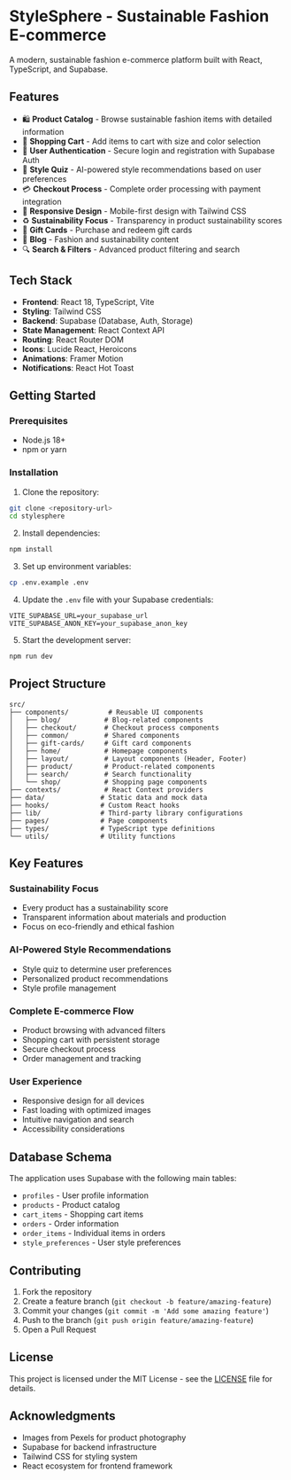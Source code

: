 # StyleSphere - Sustainable Fashion E-commerce

A modern, sustainable fashion e-commerce platform built with React, TypeScript, and Supabase.

## Features

- 🛍️ **Product Catalog** - Browse sustainable fashion items with detailed information
- 🛒 **Shopping Cart** - Add items to cart with size and color selection
- 👤 **User Authentication** - Secure login and registration with Supabase Auth
- 🎨 **Style Quiz** - AI-powered style recommendations based on user preferences
- 💳 **Checkout Process** - Complete order processing with payment integration
- 📱 **Responsive Design** - Mobile-first design with Tailwind CSS
- ♻️ **Sustainability Focus** - Transparency in product sustainability scores
- 🎁 **Gift Cards** - Purchase and redeem gift cards
- 📝 **Blog** - Fashion and sustainability content
- 🔍 **Search & Filters** - Advanced product filtering and search

## Tech Stack

- **Frontend**: React 18, TypeScript, Vite
- **Styling**: Tailwind CSS
- **Backend**: Supabase (Database, Auth, Storage)
- **State Management**: React Context API
- **Routing**: React Router DOM
- **Icons**: Lucide React, Heroicons
- **Animations**: Framer Motion
- **Notifications**: React Hot Toast

## Getting Started

### Prerequisites

- Node.js 18+ 
- npm or yarn

### Installation

1. Clone the repository:
```bash
git clone <repository-url>
cd stylesphere
```

2. Install dependencies:
```bash
npm install
```

3. Set up environment variables:
```bash
cp .env.example .env
```

4. Update the `.env` file with your Supabase credentials:
```
VITE_SUPABASE_URL=your_supabase_url
VITE_SUPABASE_ANON_KEY=your_supabase_anon_key
```

5. Start the development server:
```bash
npm run dev
```

## Project Structure

```
src/
├── components/          # Reusable UI components
│   ├── blog/           # Blog-related components
│   ├── checkout/       # Checkout process components
│   ├── common/         # Shared components
│   ├── gift-cards/     # Gift card components
│   ├── home/           # Homepage components
│   ├── layout/         # Layout components (Header, Footer)
│   ├── product/        # Product-related components
│   ├── search/         # Search functionality
│   └── shop/           # Shopping page components
├── contexts/           # React Context providers
├── data/              # Static data and mock data
├── hooks/             # Custom React hooks
├── lib/               # Third-party library configurations
├── pages/             # Page components
├── types/             # TypeScript type definitions
└── utils/             # Utility functions
```

## Key Features

### Sustainability Focus
- Every product has a sustainability score
- Transparent information about materials and production
- Focus on eco-friendly and ethical fashion

### AI-Powered Style Recommendations
- Style quiz to determine user preferences
- Personalized product recommendations
- Style profile management

### Complete E-commerce Flow
- Product browsing with advanced filters
- Shopping cart with persistent storage
- Secure checkout process
- Order management and tracking

### User Experience
- Responsive design for all devices
- Fast loading with optimized images
- Intuitive navigation and search
- Accessibility considerations

## Database Schema

The application uses Supabase with the following main tables:
- `profiles` - User profile information
- `products` - Product catalog
- `cart_items` - Shopping cart items
- `orders` - Order information
- `order_items` - Individual items in orders
- `style_preferences` - User style preferences

## Contributing

1. Fork the repository
2. Create a feature branch (`git checkout -b feature/amazing-feature`)
3. Commit your changes (`git commit -m 'Add some amazing feature'`)
4. Push to the branch (`git push origin feature/amazing-feature`)
5. Open a Pull Request

## License

This project is licensed under the MIT License - see the [LICENSE](LICENSE) file for details.

## Acknowledgments

- Images from Pexels for product photography
- Supabase for backend infrastructure
- Tailwind CSS for styling system
- React ecosystem for frontend framework
